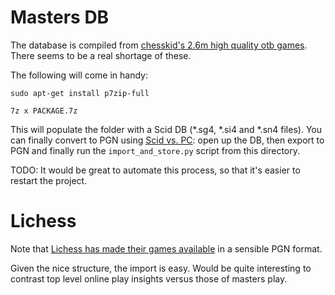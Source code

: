 # Masters DB

The database is compiled from [chesskid's 2.6m high quality otb games](https://sourceforge.net/projects/codekiddy-chess/files/Databases/Update4/).
There seems to be a real shortage of these.

The following will come in handy:

`sudo apt-get install p7zip-full`

`7z x PACKAGE.7z`

This will populate the folder with a Scid DB (\*.sg4, \*.si4 and \*.sn4 files).
You can finally convert to PGN using [Scid vs. PC](https://sourceforge.net/projects/scidvspc/?source=typ_redirect): open up the DB, then export to PGN and finally run the `import_and_store.py` script from this directory.

TODO: It would be great to automate this process, so that it's easier to restart the project. 

# Lichess

Note that [Lichess has made their games available]((here)[https://database.lichess.org/]) in a sensible PGN format.

Given the nice structure, the import is easy. Would be quite interesting to contrast top level online play insights versus those of masters play.